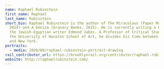```yaml
---
name: Raphael Rubinstein
first_name: Raphael
last_name: Rubinstein
short_bio: Raphael Rubinstein is the author of The Miraculous (Paper Monument,
  2014) and A Geniza (Granary Books, 2015). He is currently writing a book about
  the Jewish-Egyptian writer Edmond Jabès. A Professor of Critical Studies at
  the University of Houston School of Art, he divides his time between Houston
  and New York.
portraits:
  - media: 2020/08/raphael-rubinstein-portrait-drawing
rail_contributor_url: https://brooklynrail.org/contributor/raphael-rubinstein
website: http://raphaelrubinstein.com/
---
```

